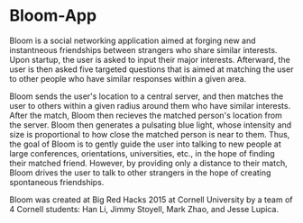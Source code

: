 # Bloom-App

Bloom is a social networking application aimed at forging new and instantneous friendships between strangers who share similar
interests. Upon startup, the user is asked to input their major interests. Afterward, the user is then asked five targeted questions that is aimed at matching the user to other people who have similar responses within a given area.

Bloom sends the user's location to a central server, and then matches the user to others within a given radius around them who have similar interests. After the match, Bloom then recieves the matched person's location from the server. Bloom then generates
a pulsating blue light, whose intensity and size is proportional to how close the matched person is near to them. Thus, the goal of Bloom is to gently guide the user into talking to new people at large conferences, orientations, universities, etc., in the hope of finding their matched friend. However, by providing only a distance to their match, Bloom drives the user to talk to other strangers in the hope of creating spontaneous friendships.

Bloom was created at Big Red Hacks 2015 at Cornell University by a team of 4 Cornell students: Han Li, Jimmy Stoyell, Mark Zhao, and Jesse Lupica.
